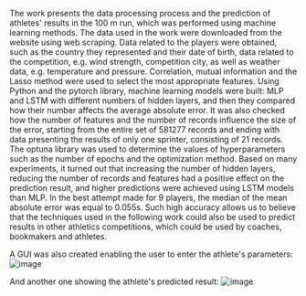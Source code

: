 The work presents the data processing process and the prediction of athletes' results in the 100 m run, which was performed using machine learning methods. The data used in the work were downloaded from the website using web scraping. Data related to the players were obtained, such as the country they represented and their date of birth, data related to the competition, e.g. wind strength, competition city, as well as weather data, e.g. temperature and pressure. Correlation, mutual information and the Lasso method were used to select the most appropriate features. Using Python and the pytorch library, machine learning models were built: MLP and LSTM with different numbers of hidden layers, and then they compared how their number affects the average absolute error. It was also checked how the number of features and the number of records influence the size of the error, starting from the entire set of 581277 records and ending with data presenting the results of only one sprinter, consisting of 21 records. The optuna library was used to determine the values of hyperparameters such as the number of epochs and the optimization method. Based on many experiments, it turned out that increasing the number of hidden layers, reducing the number of records and features had a positive effect on the prediction result, and higher predictions were achieved using LSTM models than MLP. In the best attempt made for 9 players, the median of the mean absolute error was equal to 0.055s. Such high accuracy allows us to believe that the techniques used in the following work could also be used to predict results in other athletics competitions, which could be used by coaches, bookmakers and athletes.

A GUI was also created enabling the user to enter the athlete's parameters:
                        ![image](https://github.com/AdaSzmygin/Athletes-Score-Prediction/assets/74568364/40928bd9-d3c4-460b-84e7-7f713a82fc84)

And another one showing the athlete's predicted result:
                        ![image](https://github.com/AdaSzmygin/Athletes-Score-Prediction/assets/74568364/1e91bac5-620c-4e48-b8eb-0f60359fb5e2)
